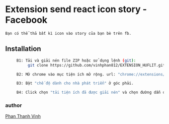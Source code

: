 # Extension send react icon story - Facebook

    Bạn có thể thả bất kì icon vào story của bạn bè trên fb.

## Installation

```bash
     B1: Tải và giải nén file ZIP hoặc sử dụng lệnh (git):
          git clone https://github.com/vinhphan812/EXTENSION_HUFLIT.git
```

```bash
     B2: Mở chrome vào mục tiện ích mở rộng. url: "chrome://extensions/".
```

```bash
     B3: Bật "chế độ dành cho nhà phát triển" ở góc phải.
```

```bash
     B4: Click chọn "tải tiện ích đã được giải nén" và chọn đường dẫn đến folder giải nén ban nảy.
```

### author

[Phan Thanh Vinh](https://www.facebook.com/id.24.10.2001.788)
